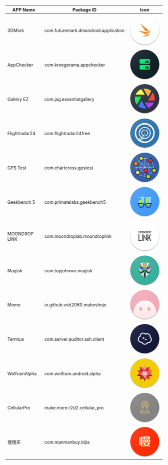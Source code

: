 | APP Name      | Package ID                           | Icon                        |
| ------------- | ------------------------------------ | --------------------------- |
| 3DMark        | com.futuremark.dmandroid.application | ![](./3dmark.png)           |
| AppChecker    | com.kroegerama.appchecker            | ![](./appchecker.png)       |
| Gallery EZ    | com.jag.essentialgallery             | ![](./essentialgallery.png) |
| Flightradar24 | com.flightradar24free                | ![](./flightradar24.png)    |
| GPS Test      | com.chartcross.gpstest               | ![](./gpstest.png)          |
| Geekbench 5   | com.primatelabs.geekbench5           | ![](./geekbench5.png)       |
| MOONDROP LINK | com.moondroplab.moondroplink         | ![](./moondroplink.png)     |
| Magisk        | com.topjohnwu.magisk                 | ![](./magisk.png)           |
| Momo          | io.github.vvb2060.mahoshojo          | ![](./momo.png)             |
| Termius       | com.server.auditor.ssh.client        | ![](./termius.png)          |
| WolframAlpha  | com.wolfram.android.alpha            | ![](./wolframalpha.png)     |
| CellularPro   | make.more.r2d2.cellular_pro          | ![](./cellular_z_pro.png)   |
| 慢慢买        | com.manmanbuy.bijia                  | ![](./manmanbuy.png)        |

